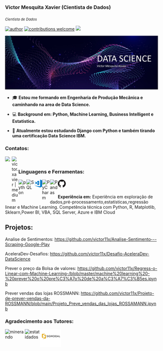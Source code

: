 ### Victor Mesquita Xavier (Cientista de Dados)

<sub>*Cientista de Dados*</sub>

[![author](https://img.shields.io/badge/author-victor-orange.svg)](https://www.linkedin.com/in/victor-mesquita-xavier-688b3534/) [![contributions welcome](https://img.shields.io/badge/contributions-welcome-green.svg?style=flat)](https://github.com/victor11x) [![](https://img.shields.io/badge/python-3.6+-blue.svg)](https://www.python.org/downloads/release/python-365/)


<p align="center">
  <img src="https://github.com/victor11x/Portfolio/blob/main/cientista.jpg" >
</p>


- 🎓 **Estou me formando em Engenharia de Produção Mecânica e caminhando na area de Data Science.**

- 💻 **Background em: Python, Machine Learning, Business Intelligent e Estatistica.**

- 🧠 **Atualmente estou estudando Django com Python e também tirando uma certificação Data Science IBM.** 


### Contatos:

[<img align="left"  width="22px" src="https://cdn.jsdelivr.net/npm/simple-icons@3.4.0/icons/linkedin.svg" />](https://www.linkedin.com/in/victor-mesquita-xavier-688b3534/)

[<img align="left" alt="victor.xavier | medium" width="22px" src="https://cdn.jsdelivr.net/npm/simple-icons@3.4.0/icons/medium.svg" />](https://medium.com/@victor.xavierm)

<br />

### Linguagens e Ferramentas:

<img align="left" alt="python" width="26px" src="https://cdn3.iconfinder.com/data/icons/logos-and-brands-adobe/512/267_Python-512.png" />

<img align="left" alt="SQL" width="26px" src="https://upload.wikimedia.org/wikipedia/commons/2/29/Postgresql_elephant.svg" />

<img align="left" alt="visual studio code" width="26px" src="https://raw.githubusercontent.com/github/explore/80688e429a7d4ef2fca1e82350fe8e3517d3494d/topics/visual-studio-code/visual-studio-code.png" />

<img align="left" alt="PyCharm" width="26px" src="https://dashboard.snapcraft.io/site_media/appmedia/2017/11/PyCharmCore256.png" />

<img align="left" alt="Pandas" width="26px" src="https://upload.wikimedia.org/wikipedia/commons/2/22/Pandas_mark.svg" />

<img align="left" alt="GitHub" width="26px" src="https://raw.githubusercontent.com/github/explore/78df643247d429f6cc873026c0622819ad797942/topics/github/github.png" />

<br />
<br />

**Experiência em:** Experiência em exploração de dados,pré-processamento,estatísticas,regressão linear e Machine Learning. Competência técnica com Python, R, Matplotlib, Sklearn,Power BI, VBA, SQL Server, Azure e IBM Cloud

## Projetos:

Analise de Sentimentos: https://github.com/victor11x/Analise-Sentimento---Scraping-Google-Play

AceleraDev-Desafios: https://github.com/victor11x/Desafio-AceleraDev-DataScience

Prever o preço da Bolsa de valores: https://github.com/victor11x/Regress-o-Linear-com-Machine-Learning-/blob/master/machine%20learning%20-%20prever%20o%20pre%C3%A7o%20de%20a%C3%A7%C3%B5es.ipynb

Prever vendas das lojas ROSSMANN: https://github.com/victor11x/Projeto-de-prever-vendas-da-ROSSMANN/blob/main/Projeto_Preve_vendas_das_lojas_ROSSAMANN.ipynb
 
 ### Agradecimento aos Tutores:
  
 
 [<img align="left" alt="minerando" width="65px" src="https://minerandodados.com.br/wp-content/uploads/2019/06/Rob%C3%B4-Minerador_metade-final-1.png" />](https://minerandodados.com.br/)

 
 [<img align="left" alt="estatidados" width="50px" src="https://yt3.ggpht.com/a/AATXAJxGYHT7lMdH3kZ5JpNmeCg9-pjjBdthFvwja7s1Fg=s900-c-k-c0xffffffff-no-rj-mo" />](http://estatidados.com.br/)

 
 [<img align="left" alt="sigmoidal" width="70px" src="https://raw.githubusercontent.com/amadords/others/master/sigmoidal.png" />](https://sigmoidal.ai/)
 
 
 

<br />
<br />
<br />
<br />
